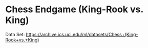 Chess Endgame (King-Rook vs. King) 
==================================

Data Set: https://archive.ics.uci.edu/ml/datasets/Chess+(King-Rook+vs.+King)